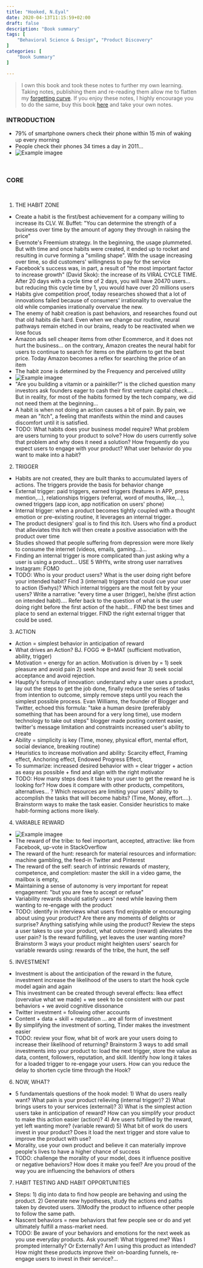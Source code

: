 ```yaml
---
title: "Hooked, N.Eyal"
date: 2020-04-13T11:15:59+02:00
draft: false
description: "Book summary"
tags: [ 
    "Behavioral Science & Design", "Product Discovery"
]
categories: [
    "Book Summary"
]

---
```



<!--more--> 

> I own this book and took these notes to further my own learning. Taking notes, publishing them and re-reading them allow me to flatten my [forgetting curve](https://en.wikipedia.org/wiki/Forgetting_curve). If you enjoy these notes, I highly encourage you to do the same, buy this book [here](https://www.amazon.com/Hooked-How-Build-Habit-Forming-Products-ebook/dp/B00NW01MKM/ref=tmm_kin_swatch_0?_encoding=UTF8&qid=1586769504&sr=8-1) and take your own notes.

 
### INTRODUCTION
* 79% of smartphone owners check their phone within 15 min of waking up every morning
* People check their phones 34 times a day in 2011…
* ![Example imagee](/posts/sum_lean_product/hooked1.png)

 
### CORE
 
1. THE HABIT ZONE
* Create a habit is the first/best achievement for a company willing to increase its CLV. W. Buffet: "You can determine the strength of a business over time by the amount of agony they through in raising the price"
* Evernote's Freemium strategy. In the beginning, the usage plummeted. But with time and once habits were created, it ended up to rocket and resulting in curve forming a "smiling shape". With the usage increasing over time, so did customers' willingness to pay for the service
* Facebook's success was, in part, a result of "the most important factor to increase growth" (David Skok): the increase of its VIRAL CYCLE TIME. After 20 days with a cycle time of 2 days, you will have 20470 users… but reducing this cycle time by 1, you would have over 20 millions users
* Habits give competition proof, today researches showed that a lot of innovations failed because of consumers' irrationality to overvalue the old while companies irrationally overvalue the new.
* The enemy of habit creation is past behaviors, and researches found out that old habits die hard. Even when we change our routine, neural pathways remain etched in our brains, ready to be reactivated when we lose focus
* Amazon ads sell cheaper items from other Ecommerce, and it does not hurt the business… on the contrary, Amazon creates the neural habit for users to continue to search for items on the platform to get the best price. Today Amazon becomes a reflex for searching the price of an item
* The habit zone is determined by the Frequency and perceived utility
* ![Example imagee](/posts/sum_lean_product/hooked2.png)
* "Are you building a vitamin or a painkiller?" is the cliched question many investors ask founders eager to cash their first venture capital check…. But in reality, for most of the habits formed by the tech company, we did not need them at the beginning…
* A habit is when not doing an action causes a bit of pain. By pain, we mean an "itch", a feeling that manifests within the mind and causes discomfort until it is satisfied.
* TODO: What habits does your business model require? What problem are users turning to your product to solve? How do users currently solve that problem and why does it need a solution? How frequently do you expect users to engage with your product? What user behavior do you want to make into a habit?
2. TRIGGER
* Habits are not created, they are built thanks to accumulated layers of actions. The triggers provide the basis for behavior change
* External trigger: paid triggers, earned triggers (features in APP, press mention,…), relationships triggers (referral, word of mouths, like,…), owned triggers (app icon, app notification on users' phone)
* Internal trigger: when a product becomes tightly coupled with a thought emotion or pre-existing routine, it leverages an internal trigger.
* The product designers' goal is to find this itch. Users who find a product that alleviates this itch will then create a positive association with the product over time 
* Studies showed that people suffering from depression were more likely to consume the internet (videos, emails, gaming…)…
* Finding an internal trigger is more complicated than just asking why a user is using a product… USE 5 WHYs, write strong user narratives
* Instagram: FOMO
* TODO: Who is your product users? What is the user doing right before your intended habit? Find 3 (internal) triggers that could cue your user to action (5whys)? Which internal triggers are the most felt by your users? Write a narrative: "every time a user (trigger), he/she (first action on intended habit)…. Refer back to the question of what is the user doing right before the first action of the habit… FIND the best times and place to send an external trigger. FIND the right external trigger that could be used.
3. ACTION
* Action = simplest behavior in anticipation of reward
* What drives an Action? BJ. FOGG => B=MAT (sufficient motivation, ability, trigger)
* Motivation = energy for an action. Motivation is driven by = 1) seek pleasure and avoid pain 2) seek hope and avoid fear 3) seek social acceptance and avoid rejection.
* Hauptly's formula of innovation: understand why a user uses a product, lay out the steps to get the job done, finally reduce the series of tasks from intention to outcome, simply remove steps until you reach the simplest possible process. Evan Williams, the founder of Blogger and Twitter, echoed this formula: "take a human desire (preferably something that has been around for a very long time), use modern technology to take out steps" blogger made posting content easier, twitter's message limitation and constraints increased user's ability to create
* Ability = simplicity is key (Time, money, physical effort, mental effort, social deviance, breaking routine)
* Heuristics to increase motivation and ability: Scarcity effect, Framing effect, Anchoring effect, Endowed Progress Effect,
* To summarize: increased desired behavior with = clear trigger + action as easy as possible + find and align with the right motivator
* TODO: How many steps does it take to your user to get the reward he is looking for? How does it compare with other products, competitors, alternatives… ? Which resources are limiting your users' ability to accomplish the tasks that will become habits? (Time, Money, effort….). Brainstorm ways to make the task easier. Consider heuristics to make habit-forming actions more likely.
4. VARIABLE REWARD
* ![Example imagee](/posts/sum_lean_product/hooked3.png)
* The reward of the tribe: to feel important, accepted, attractive: like from Facebook, up-vote in StackOverflow
* The reward of the hunt: research for material resources and information: machine gambling, the feed-in Twitter and Pinterest
* The reward of the self: search of intrinsic rewards of mastery, competence, and completion: master the skill in a video game, the mailbox is empty,
* Maintaining a sense of autonomy is very important for repeat engagement: "but you are free to accept or refuse"
* Variability rewards should satisfy users' need while leaving them wanting to re-engage with the product
* TODO: identify in interviews what users find enjoyable or encouraging about using your product? Are there any moments of delights or surprise? Anything satisfying while using the product? Review the steps a user takes to use your product, what outcome (reward) alleviates the user pain? Is the reward fulfilling, yet leaves the user wanting more? Brainstorm 3 ways your product might heighten users' search for variable rewards using: rewards of the tribe, the hunt, the self
5. INVESTMENT
* Investment is about the anticipation of the reward in the future, investment increase the likelihood of the users to start the hook cycle model again and again
* This investment can be created through several effects: Ikea effect (overvalue what we made) + we seek to be consistent with our past behaviors + we avoid cognitive dissonance
* Twitter investment = following other accounts 
* Content + data + skill + reputation … are all form of investment
* By simplifying the investment of sorting, Tinder makes the investment easier 
* TODO: review your flow, what bit of work are your users doing to increase their likelihood of returning? Brainstorm 3 ways to add small investments into your product to: load the next trigger, store the value as data, content, followers, reputation, and skill. Identify how long it takes for a loaded trigger to re-engage your users. How can you reduce the delay to shorten cycle time through the Hook?
6. NOW, WHAT?
* 5 fundamentals questions of the hook model: 1) What do users really want? What pain is your product relieving (internal trigger)? 2) What brings users to your services (external)? 3) What is the simplest action users take in anticipation of reward? How can you simplify your product to make this action easier (action)? 4) Are users fulfilled by the reward, yet left wanting more? (variable reward) 5) What bit of work do users invest in your product? Does it load the next trigger and store value to improve the product with use?
* Morality, use your own product and believe it can materially improve people's lives to have a higher chance of success
* TODO: challenge the morality of your model, does it influence positive or negative behaviors? How does it make you feel? Are you proud of the way you are influencing the behaviors of others
7. HABIT TESTING AND HABIT OPPORTUNITIES
* Steps: 1) dig into data to find how people are behaving and using the product. 2) Generate new hypotheses, study the actions end paths taken by devoted users. 3)Modify the product to influence other people to follow the same path.
* Nascent behaviors = new behaviors that few people see or do and yet ultimately fulfill a mass-market need.
* TODO: Be aware of your behaviors and emotions for the next week as you use everyday products. Ask yourself: What triggered me? Was I prompted internally? Or Externally? Am I using this product as intended? How might these products improve their on-boarding funnels, re-engage users to invest in their service?...
